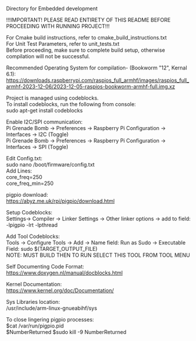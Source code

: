 Directory for Embedded development  
  
!!!IMPORTANT! PLEASE READ ENTIRETY OF THIS README BEFORE PROCEEDING WITH RUNNING PROJECT!!!  
  
For Cmake build instructions, refer to cmake_build_instructions.txt  
For Unit Test Parameters, refer to unit_tests.txt  
Before proceeding, make sure to complete build setup, otherwise compilation will not be successful.  
  
Recommended Operating System for compilation- (Bookworm "12", Kernal 6.1):  
https://downloads.raspberrypi.com/raspios_full_armhf/images/raspios_full_armhf-2023-12-06/2023-12-05-raspios-bookworm-armhf-full.img.xz  
  
Project is managed using codeblocks.  
To install codeblocks, run the following from console:  
sudo apt-get install codeblocks  
  
Enable I2C/SPI communication:  
Pi Grenade Bomb -> Preferences -> Raspberry Pi Configuration -> Interfaces -> I2C (Toggle)  
Pi Grenade Bomb -> Preferences -> Raspberry Pi Configuration -> Interfaces -> SPI (Toggle)  
  
Edit Config.txt:  
sudo nano /boot/firmware/config.txt  
Add Lines:  
core_freq=250  
core_freq_min=250  
  
pigpio download:  
https://abyz.me.uk/rpi/pigpio/download.html  
  
Setup Codeblocks:  
Settings-> Compiler -> Linker Settings -> Other linker options -> add to field: -lpigpio -lrt -lpthread  
  
Add Tool Codeblocks:  
Tools -> Configure Tools -> Add -> Name field: Run as Sudo -> Executable Field: sudo $(TARGET_OUTPUT_FILE)   
NOTE: MUST BUILD THEN TO RUN SELECT THIS TOOL FROM TOOL MENU  
  
Self Documenting Code Format:  
https://www.doxygen.nl/manual/docblocks.html  
  
Kernel Documentation:  
https://www.kernel.org/doc/Documentation/  
  
Sys Libraries location:  
/usr/include/arm-linux-gnueabihf/sys  
  
To close lingering pigpio processes:  
   $cat /var/run/pigpio.pid  
   $NumberReturned 
   $sudo kill -9 NumberReturned
  
